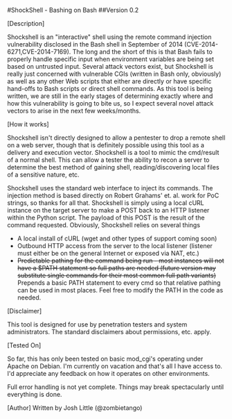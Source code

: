 #ShockShell - Bashing on Bash
##Version 0.2

[Description]

Shockshell is an "interactive" shell using the remote command injection vulnerability disclosed in the Bash shell in September of 2014 (CVE-2014-6271,CVE-2014-7169). The long and the short of this is that Bash fails to properly handle specific input when environment variables are being set based on untrusted input. Several attack vectors exist, but Shockshell is really just concerned with vulnerable CGIs (written in Bash only, obviously) as well as any other Web scripts that either are directly or have specific hand-offs to Bash scripts or direct shell commands. As this tool is being written, we are still in the early stages of determining exactly where and how this vulnerability is going to bite us, so I expect several novel attack vectors to arise in the next few weeks/months. 

[How it works]

Shockshell isn't directly designed to allow a pentester to drop a remote shell on a web server, though that is definitely possible using this tool as a delivery and execution vector. Shockshell is a tool to mimic the cmd/result of a normal shell. This can allow a tester the ability to recon a server to determine the best method of gaining shell, reading/discovering local files of a sensitive nature, etc.

Shockshell uses the standard web interface to inject its commands. The injection method is based directly on Robert Grahams' et. al. work for PoC strings, so thanks for all that. Shockshell is simply using a local cURL instance on the target server to make a POST back to an HTTP listener within the Python script. The payload of this POST is the result of the command requested. Obviously, Shockshell relies on several things

* A local install of cURL (wget and other types of support coming soon)
* Outbound HTTP access from the server to the local listener (listener must either be on the general Internet or exposed via NAT, etc.)
* <del>Predictable pathing for the command being run - most instances will not have a $PATH statement so full paths are needed (future version may substitute single commands for their most common full path variants)</del> Prepends a basic PATH statement to every cmd so that relative pathing can be used in most places. Feel free to modify the PATH in the code as needed.

[Disclaimer]

This tool is designed for use by penetration testers and system administrators. The standard disclaimers about permissions, etc. apply. 

[Tested On]

So far, this has only been tested on basic mod_cgi's operating under Apache on Debian. I'm currently on vacation and that's all I have access to. I'd appreciate any feedback on how it operates on other environments.

Full error handling is not yet complete. Things may break spectacularly until everything is done.

[Author]
Written by Josh Little (@zombietango)